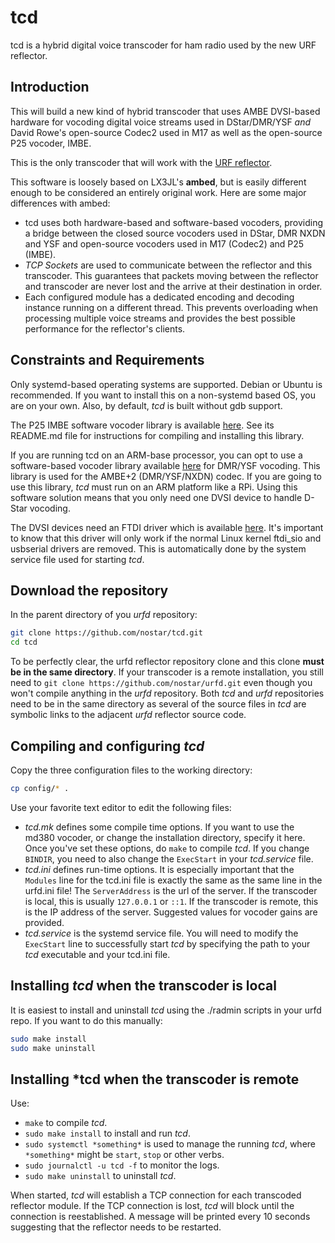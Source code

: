 ﻿# tcd

tcd is a hybrid digital voice transcoder for ham radio used by the new URF reflector.

## Introduction

This will build a new kind of hybrid transcoder that uses AMBE DVSI-based hardware for vocoding digital voice streams used in DStar/DMR/YSF *and* David Rowe's open-source Codec2 used in M17 as well as the open-source P25 vocoder, IMBE.

This is the only transcoder that will work with the [URF reflector](https://github.com/nostar/urfd).

This software is loosely based on LX3JL's **ambed**, but is easily different enough to be considered an entirely original work. Here are some major differences with ambed:

- tcd uses both hardware-based and software-based vocoders, providing a bridge between the closed source vocoders used in DStar, DMR NXDN and YSF and open-source vocoders used in M17 (Codec2) and P25 (IMBE).
- *TCP Sockets* are used to communicate between the reflector and this transcoder. This guarantees that packets moving between the reflector and transcoder are never lost and the arrive at their destination in order.
- Each configured module has a dedicated encoding and decoding instance running on a different thread. This prevents overloading when processing multiple voice streams and provides the best possible performance for the reflector's clients.

## Constraints and Requirements

Only systemd-based operating systems are supported. Debian or Ubuntu is recommended. If you want to install this on a non-systemd based OS, you are on your own. Also, by default, *tcd* is built without gdb support.

The P25 IMBE software vocoder library is available [here](https://github.com/nostar/imbe_vocoder). See its README.md file for instructions for compiling and installing this library.

If you are running tcd on an ARM-base processor, you can opt to use a software-based vocoder library available [here](https://github.com/nostar/md380_vocoder) for DMR/YSF vocoding. This library is used for the AMBE+2 (DMR/YSF/NXDN) codec. If you are going to use this library, *tcd* must run on an ARM platform like a RPi. Using this software solution means that you only need one DVSI device to handle D-Star vocoding.

The DVSI devices need an FTDI driver which is available [here](https://ftdichip.com/drivers/d2xx-drivers). It's important to know that this driver will only work if the normal Linux kernel ftdi_sio and usbserial drivers are removed. This is automatically done by the system service file used for starting *tcd*.

## Download the repository

In the parent directory of you *urfd* repository:

```bash
git clone https://github.com/nostar/tcd.git
cd tcd
```

To be perfectly clear, the urfd reflector repository clone and this clone **must be in the same directory**. If your transcoder is a remote installation, you still need to `git clone https://github.com/nostar/urfd.git` even though you won't compile anything in the *urfd* repository. Both *tcd* and *urfd* repositories need to be in the same directory as several of the source files in *tcd* are symbolic links to the adjacent *urfd* reflector source code.

## Compiling and configuring *tcd*

 Copy the three configuration files to the working directory:

```bash
cp config/* .
```

Use your favorite text editor to edit the following files:
- *tcd.mk* defines some compile time options. If you want to use the md380 vocoder, or change the installation directory, specify it here. Once you've set these options, do `make` to compile *tcd*. If you change `BINDIR`, you need to also change the `ExecStart` in your *tcd.service* file.
- *tcd.ini* defines run-time options. It is especially important that the `Modules` line for the tcd.ini file is exactly the same as the same line in the urfd.ini file! The `ServerAddress` is the url of the server. If the transcoder is local, this is usually `127.0.0.1` or `::1`. If the transcoder is remote, this is the IP address of the server. Suggested values for vocoder gains are provided.
- *tcd.service* is the systemd service file. You will need to modify the `ExecStart` line to successfully start *tcd* by specifying the path to your *tcd* executable and your tcd.ini file.

## Installing *tcd* when the transcoder is local

It is easiest to install and uninstall *tcd* using the ./radmin scripts in your urfd repo. If you want to do this manually:

```bash
sudo make install
sudo make uninstall
```

## Installing *tcd when the transcoder is remote

Use:
- `make` to compile *tcd*.
- `sudo make install` to install and run *tcd*.
- `sudo systemctl *something*` is used to manage the running *tcd*, where `*something*` might be `start`, `stop` or other verbs.
- `sudo journalctl -u tcd -f` to monitor the logs.
- `sudo make uninstall` to uninstall *tcd*.

When started, *tcd* will establish a TCP connection for each transcoded reflector module. If the TCP connection is lost, *tcd* will block until the connection is reestablished. A message will be printed every 10 seconds suggesting that the reflector needs to be restarted.
